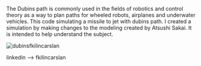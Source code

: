 The Dubins path is commonly used in the fields of robotics and control theory as a way to plan paths for wheeled robots, airplanes and underwater vehicles.
This code simulating a missile to jet with dubins path. 
I created a simulation by making changes to the modeling created by Atsushi Sakai. It is intended to help understand the subject. 

![dubinsfkilincarslan](https://github.com/klncrslnfatih/simple-dubins-path-planner/assets/80931164/4d267454-c699-4946-bb2b-c4a4053ee5b5)


linkedin --> fkilincarslan
